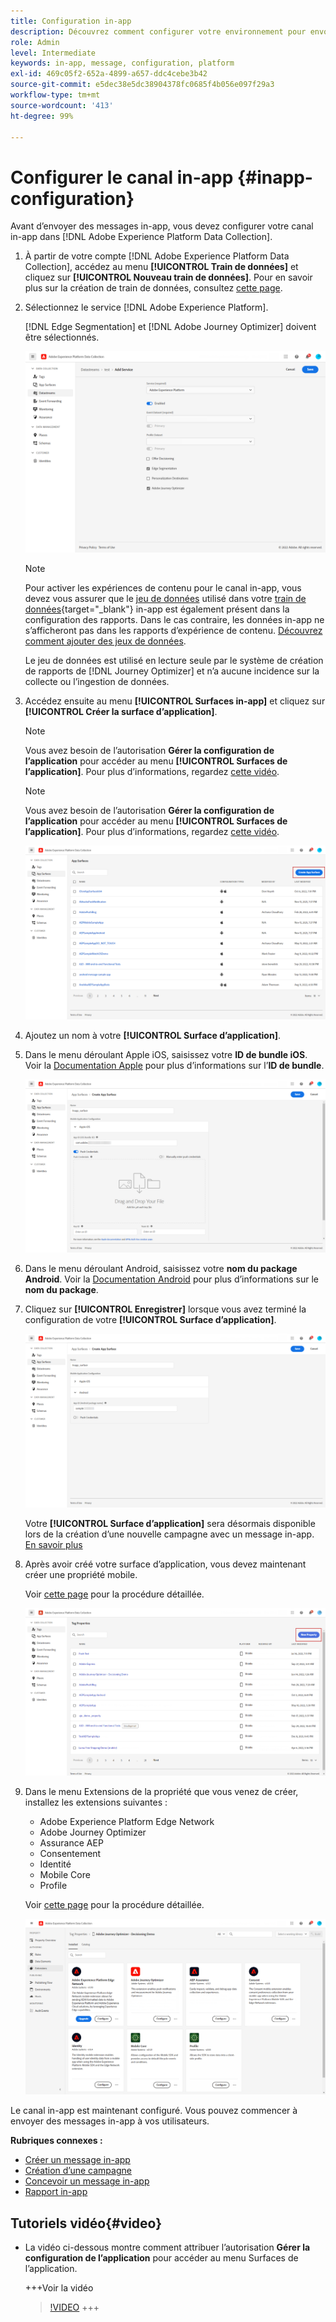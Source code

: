 ```yaml
---
title: Configuration in-app
description: Découvrez comment configurer votre environnement pour envoyer des messages in-app avec Journey Optimizer
role: Admin
level: Intermediate
keywords: in-app, message, configuration, platform
exl-id: 469c05f2-652a-4899-a657-ddc4cebe3b42
source-git-commit: e5dec38e5dc38904378fc0685f4b056e097f29a3
workflow-type: tm+mt
source-wordcount: '413'
ht-degree: 99%

---
```


# Configurer le canal in-app {#inapp-configuration}

Avant d’envoyer des messages in-app, vous devez configurer votre canal in-app dans [!DNL Adobe Experience Platform Data Collection].

1. À partir de votre compte [!DNL Adobe Experience Platform Data Collection], accédez au menu **[!UICONTROL Train de données]** et cliquez sur **[!UICONTROL Nouveau train de données]**. Pour en savoir plus sur la création de train de données, consultez [cette page](https://experienceleague.adobe.com/docs/experience-platform/edge/datastreams/configure.html?lang=fr).

1. Sélectionnez le service [!DNL Adobe Experience Platform].

   [!DNL Edge Segmentation] et [!DNL Adobe Journey Optimizer] doivent être sélectionnés.

   ![](assets/inapp_config_6.png)

   >[!NOTE]
   >
   >Pour activer les expériences de contenu pour le canal in-app, vous devez vous assurer que le [jeu de données](../data/get-started-datasets.md) utilisé dans votre [train de données](https://experienceleague.adobe.com/docs/experience-platform/datastreams/overview.html?lang=fr){target="_blank"} in-app est également présent dans la configuration des rapports. Dans le cas contraire, les données in-app ne s’afficheront pas dans les rapports d’expérience de contenu. [Découvrez comment ajouter des jeux de données](../campaigns/reporting-configuration.md#add-datasets).
   >
   >Le jeu de données est utilisé en lecture seule par le système de création de rapports de [!DNL Journey Optimizer] et n’a aucune incidence sur la collecte ou l’ingestion de données.

1. Accédez ensuite au menu **[!UICONTROL Surfaces in-app]** et cliquez sur **[!UICONTROL Créer la surface d’application]**.

   >[!NOTE]
   >
   > Vous avez besoin de l’autorisation **Gérer la configuration de l’application** pour accéder au menu **[!UICONTROL Surfaces de l’application]**. Pour plus d’informations, regardez [cette vidéo](#video).

   >[!NOTE]
   >
   > Vous avez besoin de l’autorisation **Gérer la configuration de l’application** pour accéder au menu **[!UICONTROL Surfaces de l’application]**. Pour plus d’informations, regardez [cette vidéo](#video).

   ![](assets/inapp_config_1.png)

1. Ajoutez un nom à votre **[!UICONTROL Surface d’application]**.


1. Dans le menu déroulant Apple iOS, saisissez votre **ID de bundle iOS**. Voir la [Documentation Apple](https://developer.apple.com/documentation/appstoreconnectapi/bundle_ids) pour plus d’informations sur l’**ID de bundle**.

   ![](assets/inapp_config_2.png)

1. Dans le menu déroulant Android, saisissez votre **nom du package Android**. Voir la [Documentation Android](https://support.google.com/admob/answer/9972781?hl=en#:~:text=The%20package%20name%20of%20an,supported%20third%2Dparty%20Android%20stores) pour plus d’informations sur le **nom du package**.

1. Cliquez sur **[!UICONTROL Enregistrer]** lorsque vous avez terminé la configuration de votre **[!UICONTROL Surface d’application]**.

   ![](assets/inapp_config_3.png)

   Votre **[!UICONTROL Surface d’application]** sera désormais disponible lors de la création d’une nouvelle campagne avec un message in-app. [En savoir plus](create-in-app.md)

1. Après avoir créé votre surface d’application, vous devez maintenant créer une propriété mobile.

   Voir [cette page](https://experienceleague.adobe.com/docs/experience-platform/tags/admin/companies-and-properties.html?lang=fr) pour la procédure détaillée.

   ![](assets/inapp_config_4.png)

1. Dans le menu Extensions de la propriété que vous venez de créer, installez les extensions suivantes :

   * Adobe Experience Platform Edge Network
   * Adobe Journey Optimizer
   * Assurance AEP
   * Consentement
   * Identité
   * Mobile Core
   * Profile

   Voir [cette page](https://experienceleague.adobe.com/docs/experience-platform/tags/ui/extensions/overview.html?lang=fr#add-a-new-extension) pour la procédure détaillée.

   ![](assets/inapp_config_5.png)

Le canal in-app est maintenant configuré. Vous pouvez commencer à envoyer des messages in-app à vos utilisateurs.

**Rubriques connexes :**

* [Créer un message in-app](create-in-app.md)
* [Création d’une campagne](../campaigns/create-campaign.md)
* [Concevoir un message in-app](design-in-app.md)
* [Rapport in-app](../reports/campaign-global-report.md#inapp-report)


## Tutoriels vidéo{#video}

* La vidéo ci-dessous montre comment attribuer l’autorisation **Gérer la configuration de l’application** pour accéder au menu Surfaces de l’application.

  +++Voir la vidéo
  >[!VIDEO](https://video.tv.adobe.com/v/3421607)
+++


